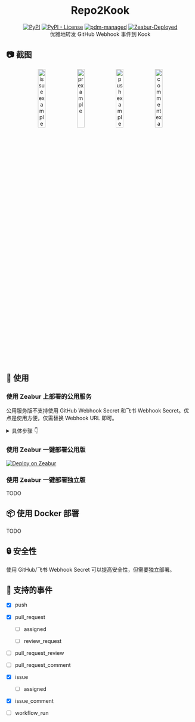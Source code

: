 <div align="center">
    <h1>Repo2Kook</h1>
    <a href="https://pypi.org/project/Repo2Lark/"><img src="https://img.shields.io/pypi/v/Repo2Lark" alt="PyPI"></a>
    <!-- <a href="https://pypi.org/project/Repo2Lark/"><img src="https://img.shields.io/pypi/pyversions/Repo2Lark" alt="PyPI - Python Version"></a> -->
    <a href="https://github.com/jingfelix/Repo2Lark/blob/main/LICENSE"><img src="https://img.shields.io/pypi/l/Repo2Lark" alt="PyPI - License"></a>
    <a href="https://pdm-project.org"><img src="https://img.shields.io/badge/pdm-managed-blueviolet" alt="pdm-managed"></a>
    <a href="https://zeabur.com?referralCode=jingfelix"><img src="https://img.shields.io/badge/zeabur-deployed-6300FF" alt="Zeabur-Deployed"></a>
    <div>
    优雅地转发 GitHub Webhook 事件到 Kook
    </div>
</div>

## 📷 截图

<div align="center">
    <div>
        <img src="assets/issue_card.png" alt="issue example" width="20%" style="vertical-align: top;"/>
        <img src="assets/pr_card.png" alt="pr example" width="20%" style="vertical-align: top;"/>
        <img src="assets/push_card.png" alt="push example" width="20%" style="vertical-align: top;"/>
        <img src="assets/issue_comment_card.png" alt="comment example" width="20%" style="vertical-align: top;"/>
    </div>
</div>

## 🔨 使用

### 使用 Zeabur 上部署的公用服务

公用服务版不支持使用 GitHub Webhook Secret 和飞书 Webhook Secret。优点是使用方便，仅需替换 Webhook URL 即可。

<details>

<summary>具体步骤 👇</summary>

1. 在飞书群组中添加一个 Webhook 机器人。

![添加 Webhook 机器人](https://sf3-cn.feishucdn.com/obj/open-platform-opendoc/a9f4e16ea91fd15a272b0ba926e4c2fd_k0hrjUtKqR.png?height=1106&lazyload=true&maxWidth=600&width=1652)

2. 获取飞书 Webhook URL（注：公用服务版不支持签名校验）

![获取 Webhook](https://sf3-cn.feishucdn.com/obj/open-platform-opendoc/39d1233fc3276c71f6fce9707abf05c9_YdZveIV7gm.png?height=1134&lazyload=true&maxWidth=600&width=1654)

3. GitHub Repo Settings 中填写 Webhook URL，选择需要的事件。填写 `https://webhook.zeabur.app/open-apis/bot/v2/hook/{你的飞书 Webhook Token}`（或直接将 `open.feushu.cn` 替换为 `webhook.zeabur.app`） token 位于飞书 Webhook URL 结尾，形如b8b957dc-****...

![填写 Webhook URL](assets/githubwebhook_common.png)

4. 现在，当有指定事件发生时，飞书群组中就会收到消息了。

<img src="assets/example_issue_mobile.png" alt="issue example" width="30%" />

</details>

### 使用 Zeabur 一键部署公用版

<a href="https://zeabur.com/templates/8RI7HT?referralCode=jingfelix"><img src="https://zeabur.com/button.svg" alt="Deploy on Zeabur"/></a>

### 使用 Zeabur 一键部署独立版

TODO

## 📦 使用 Docker 部署

TODO

## 🔒 安全性

使用 GitHub/飞书 Webhook Secret 可以提高安全性，但需要独立部署。

## 📅 支持的事件

- [x] push

- [x] pull_request

    - [ ] assigned

    - [ ] review_request

- [ ] pull_request_review

- [ ] pull_request_comment

- [x] issue

    - [ ] assigned

- [x] issue_comment

- [ ] workflow_run
